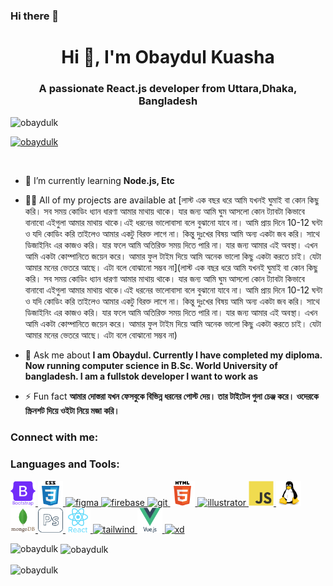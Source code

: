 ### Hi there 👋
<h1 align="center">Hi 👋, I'm Obaydul Kuasha</h1>
<h3 align="center">A passionate React.js developer from Uttara,Dhaka, Bangladesh</h3>

<p align="left"> <img src="https://komarev.com/ghpvc/?username=obaydulk&label=Profile%20views&color=0e75b6&style=flat" alt="obaydulk" /> </p>

<p align="left"> <a href="https://github.com/ryo-ma/github-profile-trophy"><img src="https://github-profile-trophy.vercel.app/?username=obaydulk" alt="obaydulk" /></a> </p>

<p align="left"> <a href="https://twitter.com/" target="blank"><img src="https://img.shields.io/twitter/follow/?logo=twitter&style=for-the-badge" alt="" /></a> </p>

- 🌱 I’m currently learning **Node.js, Etc**

- 👨‍💻 All of my projects are available at [লাস্ট এক বছর ধরে আমি যখনই ঘুমাই বা কোন কিছু করি। সব সময় কোডিং ধ্যান ধারণা আমার মাথায় থাকে। যার জন্য আমি ঘুম আসলো কোন ট্যাবটা কিভাবে বানাবো এইগুলা আমার মাথায় থাকে।এই ধরনের ভালোবাসা বলে বুঝানো যাবে না। আমি প্রায় দিনে 10-12 ঘন্টা ও যদি কোডিং করি তাইলেও আমার একটু বিরক্ত লাগে না। কিন্তু দুঃখের বিষয় আমি অন্য একটা জব করি। সাথে ডিজাইনিং এর কাজও করি। যার ফলে আমি অতিরিক্ত সময় দিতে পারি না। যার জন্য আমার এই অবস্থা। এখন আমি একটা কোম্পানিতে জয়েন করে। আমার ফুল টাইম দিয়ে আমি অনেক ভালো কিছু একটা করতে চাই। যেটা আমার মনের ভেতরে আছে। এটা বলে বোঝানো সম্ভব না](লাস্ট এক বছর ধরে আমি যখনই ঘুমাই বা কোন কিছু করি। সব সময় কোডিং ধ্যান ধারণা আমার মাথায় থাকে। যার জন্য আমি ঘুম আসলো কোন ট্যাবটা কিভাবে বানাবো এইগুলা আমার মাথায় থাকে।এই ধরনের ভালোবাসা বলে বুঝানো যাবে না। আমি প্রায় দিনে 10-12 ঘন্টা ও যদি কোডিং করি তাইলেও আমার একটু বিরক্ত লাগে না। কিন্তু দুঃখের বিষয় আমি অন্য একটা জব করি। সাথে ডিজাইনিং এর কাজও করি। যার ফলে আমি অতিরিক্ত সময় দিতে পারি না। যার জন্য আমার এই অবস্থা। এখন আমি একটা কোম্পানিতে জয়েন করে। আমার ফুল টাইম দিয়ে আমি অনেক ভালো কিছু একটা করতে চাই। যেটা আমার মনের ভেতরে আছে। এটা বলে বোঝানো সম্ভব না)

- 💬 Ask me about **I am Obaydul. Currently I have completed my diploma. Now running computer science in B.Sc. World University of bangladesh. I am a fullstok developer I want to work as**

- ⚡ Fun fact **আমার দোস্তরা যখন ফেসবুকে বিভিন্ন ধরনের পোস্ট দেয়। তার টাইটেল গুলা চেঞ্জ করে। ওদেরকে স্ক্রিনশট দিয়ে ওইটা নিয়ে মজা করি।**

<h3 align="left">Connect with me:</h3>
<p align="left">
</p>

<h3 align="left">Languages and Tools:</h3>
<p align="left"> <a href="https://getbootstrap.com" target="_blank" rel="noreferrer"> <img src="https://raw.githubusercontent.com/devicons/devicon/master/icons/bootstrap/bootstrap-plain-wordmark.svg" alt="bootstrap" width="40" height="40"/> </a> <a href="https://www.w3schools.com/css/" target="_blank" rel="noreferrer"> <img src="https://raw.githubusercontent.com/devicons/devicon/master/icons/css3/css3-original-wordmark.svg" alt="css3" width="40" height="40"/> </a> <a href="https://www.figma.com/" target="_blank" rel="noreferrer"> <img src="https://www.vectorlogo.zone/logos/figma/figma-icon.svg" alt="figma" width="40" height="40"/> </a> <a href="https://firebase.google.com/" target="_blank" rel="noreferrer"> <img src="https://www.vectorlogo.zone/logos/firebase/firebase-icon.svg" alt="firebase" width="40" height="40"/> </a> <a href="https://git-scm.com/" target="_blank" rel="noreferrer"> <img src="https://www.vectorlogo.zone/logos/git-scm/git-scm-icon.svg" alt="git" width="40" height="40"/> </a> <a href="https://www.w3.org/html/" target="_blank" rel="noreferrer"> <img src="https://raw.githubusercontent.com/devicons/devicon/master/icons/html5/html5-original-wordmark.svg" alt="html5" width="40" height="40"/> </a> <a href="https://www.adobe.com/in/products/illustrator.html" target="_blank" rel="noreferrer"> <img src="https://www.vectorlogo.zone/logos/adobe_illustrator/adobe_illustrator-icon.svg" alt="illustrator" width="40" height="40"/> </a> <a href="https://developer.mozilla.org/en-US/docs/Web/JavaScript" target="_blank" rel="noreferrer"> <img src="https://raw.githubusercontent.com/devicons/devicon/master/icons/javascript/javascript-original.svg" alt="javascript" width="40" height="40"/> </a> <a href="https://www.linux.org/" target="_blank" rel="noreferrer"> <img src="https://raw.githubusercontent.com/devicons/devicon/master/icons/linux/linux-original.svg" alt="linux" width="40" height="40"/> </a> <a href="https://www.mongodb.com/" target="_blank" rel="noreferrer"> <img src="https://raw.githubusercontent.com/devicons/devicon/master/icons/mongodb/mongodb-original-wordmark.svg" alt="mongodb" width="40" height="40"/> </a> <a href="https://www.photoshop.com/en" target="_blank" rel="noreferrer"> <img src="https://raw.githubusercontent.com/devicons/devicon/master/icons/photoshop/photoshop-line.svg" alt="photoshop" width="40" height="40"/> </a> <a href="https://reactjs.org/" target="_blank" rel="noreferrer"> <img src="https://raw.githubusercontent.com/devicons/devicon/master/icons/react/react-original-wordmark.svg" alt="react" width="40" height="40"/> </a> <a href="https://tailwindcss.com/" target="_blank" rel="noreferrer"> <img src="https://www.vectorlogo.zone/logos/tailwindcss/tailwindcss-icon.svg" alt="tailwind" width="40" height="40"/> </a> <a href="https://vuejs.org/" target="_blank" rel="noreferrer"> <img src="https://raw.githubusercontent.com/devicons/devicon/master/icons/vuejs/vuejs-original-wordmark.svg" alt="vuejs" width="40" height="40"/> </a> <a href="https://www.adobe.com/products/xd.html" target="_blank" rel="noreferrer"> <img src="https://cdn.worldvectorlogo.com/logos/adobe-xd.svg" alt="xd" width="40" height="40"/> </a> </p>

<p><img align="left" src="https://github-readme-stats.vercel.app/api/top-langs?username=obaydulk&show_icons=true&locale=en&layout=compact" alt="obaydulk" /></p>

<p>&nbsp;<img align="center" src="https://github-readme-stats.vercel.app/api?username=obaydulk&show_icons=true&locale=en" alt="obaydulk" /></p>

<p><img align="center" src="https://github-readme-streak-stats.herokuapp.com/?user=obaydulk&" alt="obaydulk" /></p>
